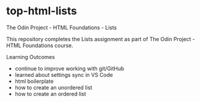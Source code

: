 # top-html-lists
The Odin Project - HTML Foundations - Lists

This repository completes the Lists assignment as part of 
The Odin Project - HTML Foundations course.

Learning Outcomes

- continue to improve working with git/GitHub
- learned about settings sync in VS Code
- html boilerplate
- how to create an unordered list
- how to create an ordered list

